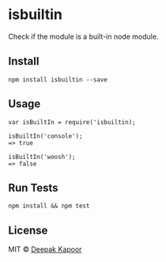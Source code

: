 # isbuiltin 

Check if the module is a built-in node module.

## Install

```
npm install isbuiltin --save
```

## Usage

```
var isBuiltIn = require('isbuiltin);

isBuiltIn('console');
=> true

isBuiltIn('woosh');
=> false

```

## Run Tests

```
npm install && npm test
```

## License

MIT © [Deepak Kapoor](http://kapoor.io)


